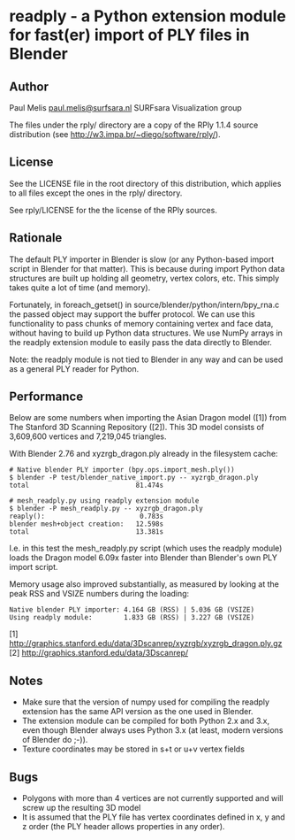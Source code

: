 # readply - a Python extension module for fast(er) import of PLY files in Blender

## Author

Paul Melis <paul.melis@surfsara.nl>
SURFsara Visualization group

The files under the rply/ directory are a copy of the RPly 1.1.4 
source distribution (see http://w3.impa.br/~diego/software/rply/).

## License

See the LICENSE file in the root directory of this distribution,
which applies to all files except the ones in the rply/ directory.

See rply/LICENSE for the the license of the RPly sources.

## Rationale

The default PLY importer in Blender is slow (or any Python-based import 
script in Blender for that matter). This is because during import 
Python data structures are built up holding all geometry, vertex colors, 
etc. This simply takes quite a lot of time (and memory).

Fortunately, in foreach_getset() in source/blender/python/intern/bpy_rna.c 
the passed object may support the buffer protocol.
We can use this functionality to pass chunks of memory containing
vertex and face data, without having to build up Python data
structures. We use NumPy arrays in the readply extension module 
to easily pass the data directly to Blender. 

Note: the readply module is not tied to Blender in any way and can 
be used as a general PLY reader for Python.

## Performance

Below are some numbers when importing the Asian Dragon model ([1]) from 
The Stanford 3D Scanning Repository ([2]). This 3D model consists of
3,609,600 vertices and 7,219,045 triangles.

With Blender 2.76 and xyzrgb_dragon.ply already in the filesystem cache:

```
# Native blender PLY importer (bpy.ops.import_mesh.ply())
$ blender -P test/blender_native_import.py -- xyzrgb_dragon.ply
total                           81.474s

# mesh_readply.py using readply extension module
$ blender -P mesh_readply.py -- xyzrgb_dragon.ply
reaply():                        0.783s
blender mesh+object creation:   12.598s
total                           13.381s
```

I.e. in this test the mesh_readply.py script (which uses the readply 
module) loads the Dragon model 6.09x faster into Blender than 
Blender's own PLY import script.

Memory usage also improved substantially, as measured by looking at
the peak RSS and VSIZE numbers during the loading:

```
Native blender PLY importer: 4.164 GB (RSS) | 5.036 GB (VSIZE)
Using readply module:        1.833 GB (RSS) | 3.227 GB (VSIZE)
```

[1] http://graphics.stanford.edu/data/3Dscanrep/xyzrgb/xyzrgb_dragon.ply.gz
[2] http://graphics.stanford.edu/data/3Dscanrep/

## Notes

- Make sure that the version of numpy used for compiling the readply
  extension has the same API version as the one used in Blender.
- The extension module can be compiled for both Python 2.x and 3.x,
  even though Blender always uses Python 3.x (at least, modern versions
  of Blender do ;-)).
- Texture coordinates may be stored in s+t or u+v vertex fields 

## Bugs

- Polygons with more than 4 vertices are not currently supported and 
  will screw up the resulting 3D model
- It is assumed that the PLY file has vertex coordinates defined
  in x, y and z order (the PLY header allows properties in any order).
  
